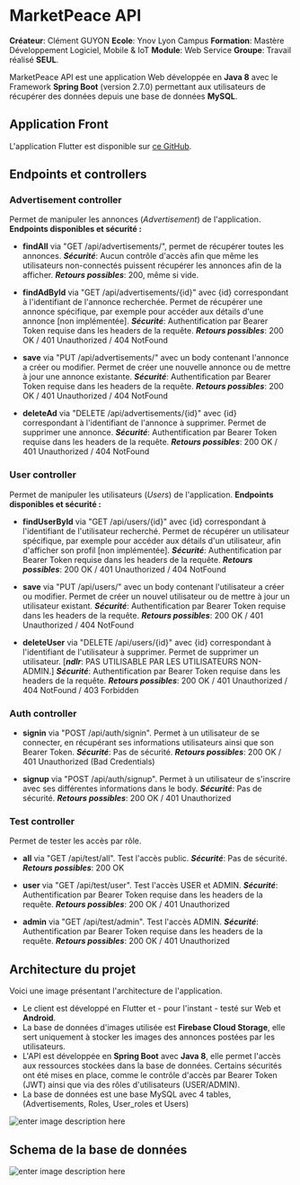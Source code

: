 # MarketPeace API
**Créateur**: Clément GUYON
**Ecole**: Ynov Lyon Campus
**Formation**: Mastère Développement Logiciel, Mobile & IoT
**Module**: Web Service
**Groupe**: Travail réalisé **SEUL**.

MarketPeace API est une application Web développée en **Java 8** avec le Framework **Spring Boot** (version 2.7.0) permettant aux utilisateurs de récupérer des données depuis une base de données **MySQL**.

## Application Front

L'application Flutter est disponible sur [ce GitHub](https://github.com/ClementG63/market_peace).

## Endpoints et controllers

### Advertisement controller
Permet de manipuler les annonces (*Advertisement*) de l'application.
**Endpoints disponibles et sécurité :**

 - **findAll** via "GET /api/advertisements/", permet de récupérer toutes les annonces. ***Sécurité***: Aucun contrôle d'accès afin que même les utilisateurs non-connectés puissent récupérer les annonces afin de la afficher.
 ***Retours possibles***: 200, même si vide.
 
 - **findAdById** via "GET /api/advertisements/{id}" avec {id} correspondant à l'identifiant de l'annonce recherchée. Permet de récupérer une annonce spécifique, par exemple pour accéder aux détails d'une annonce [non implémentée]. 
 ***Sécurité***: Authentification par Bearer Token requise dans les headers de la requête.
  ***Retours possibles***: 200 OK / 401 Unauthorized / 404 NotFound

 - **save** via "PUT /api/advertisements/" avec un body contenant l'annonce a créer ou modifier. Permet de créer une nouvelle annonce ou de mettre à jour une annonce existante. 
 ***Sécurité***: Authentification par Bearer Token requise dans les headers de la requête.
  ***Retours possibles***: 200 OK / 401 Unauthorized / 404 NotFound

 - **deleteAd** via "DELETE /api/advertisements/{id}" avec {id} correspondant à l'identifiant de l'annonce à supprimer. Permet de supprimer une annonce. 
 ***Sécurité***: Authentification par Bearer Token requise dans les headers de la requête.
  ***Retours possibles***: 200 OK / 401 Unauthorized / 404 NotFound

### User controller

Permet de manipuler les utilisateurs (*Users*) de l'application.
**Endpoints disponibles et sécurité :**

 - **findUserById** via "GET /api/users/{id}" avec {id} correspondant à l'identifiant de l'utilisateur recherché. Permet de récupérer un utilisateur spécifique, par exemple pour accéder aux détails d'un utilisateur, afin d'afficher son profil [non implémentée]. 
 ***Sécurité***: Authentification par Bearer Token requise dans les headers de la requête.
  ***Retours possibles***: 200 OK / 401 Unauthorized / 404 NotFound

 - **save** via "PUT /api/users/" avec un body contenant l'utilisateur a créer ou modifier. Permet de créer un nouvel utilisateur  ou de mettre à jour un utilisateur existant. 
 ***Sécurité***: Authentification par Bearer Token requise dans les headers de la requête.
  ***Retours possibles***: 200 OK / 401 Unauthorized / 404 NotFound

 - **deleteUser** via "DELETE /api/users/{id}" avec {id} correspondant à l'identifiant de l'utilisateur à supprimer. Permet de supprimer un utilisateur. [***ndlr***: PAS UTILISABLE PAR LES UTILISATEURS NON-ADMIN.]
 ***Sécurité***: Authentification par Bearer Token requise dans les headers de la requête.
  ***Retours possibles***: 200 OK / 401 Unauthorized / 404 NotFound / 403 Forbidden

### Auth controller

 - **signin** via "POST /api/auth/signin". Permet à un utilisateur de se connecter, en récupérant ses informations utilisateurs ainsi que son Bearer Token.
 ***Sécurité***: Pas de sécurité.
  ***Retours possibles***: 200 OK /  401 Unauthorized (Bad Credentials)

 - **signup** via "POST /api/auth/signup". Permet à un utilisateur de s'inscrire avec ses différentes informations dans le body.
 ***Sécurité***: Pas de sécurité.
  ***Retours possibles***: 200 OK /  401 Unauthorized

### Test controller

Permet de tester les accès par rôle.
 - **all** via "GET /api/test/all". Test l'accès public.
 ***Sécurité***: Pas de sécurité.
  ***Retours possibles***: 200 OK

 - **user** via "GET /api/test/user". Test l'accès USER et ADMIN.
 ***Sécurité***: Authentification par Bearer Token requise dans les headers de la requête.
  ***Retours possibles***: 200 OK / 401 Unauthorized

 - **admin** via "GET /api/test/admin". Test l'accès ADMIN.
 ***Sécurité***:  Authentification par Bearer Token requise dans les headers de la requête.
  ***Retours possibles***: 200 OK / 401 Unauthorized

## Architecture du projet

Voici une image présentant l'architecture de l'application.
- Le client est développé en Flutter et - pour l'instant - testé sur Web et **Android**.
- La base de données d'images utilisée est **Firebase Cloud Storage**, elle sert uniquement à stocker les images des annonces postées par les utilisateurs.
- L'API est développée en **Spring Boot** avec **Java 8**, elle permet l'accès aux ressources stockées dans la base de données. Certains sécurités ont été mises en place, comme le contrôle d'accès par Bearer Token (JWT) ainsi que via des rôles d'utilisateurs (USER/ADMIN).
- La base de données est une base MySQL avec 4 tables, (Advertisements, Roles, User_roles et Users)


![enter image description here](https://media.discordapp.net/attachments/786644865437270038/990268949176385566/unknown.png)

## Schema de la base de données

![enter image description here](https://media.discordapp.net/attachments/786644865437270038/990272869634285568/unknown.png)
